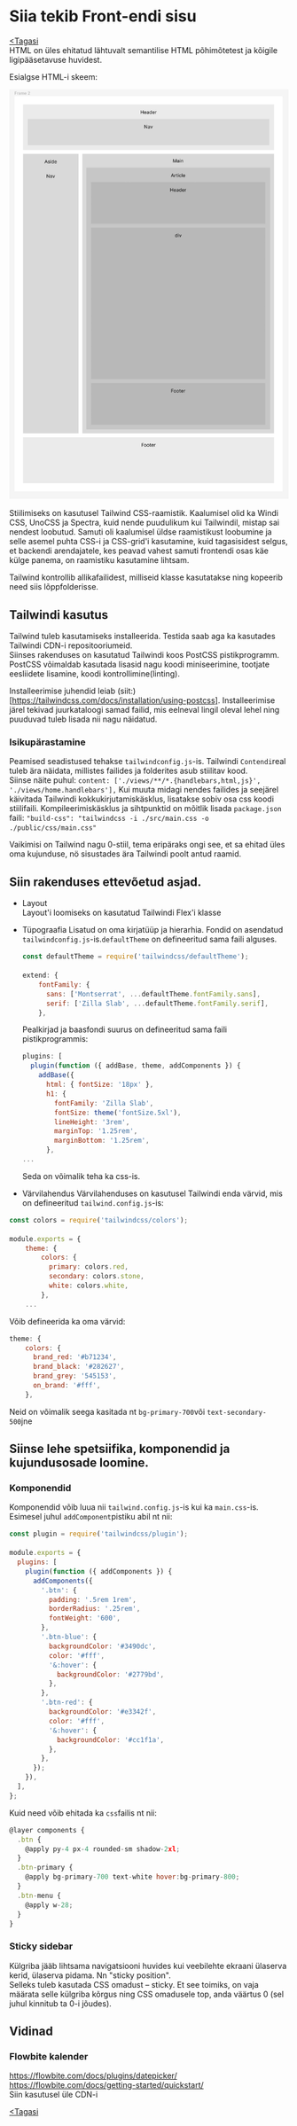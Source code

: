 # Siia tekib Front-endi sisu

[<Tagasi](../../README.md)  
HTML on üles ehitatud lähtuvalt semantilise HTML põhimõtetest ja kõigile ligipääsetavuse huvidest.

Esialgse HTML-i skeem:

![Veebilehe skelett](images/html.jpg)

Stiilimiseks on kasutusel Tailwind CSS-raamistik. Kaalumisel olid ka Windi CSS, UnoCSS ja Spectra, kuid nende puudulikum kui Tailwindil, mistap sai nendest loobutud. Samuti oli kaalumisel üldse raamistikust loobumine ja selle asemel puhta CSS-i ja CSS-grid'i kasutamine, kuid tagasisidest selgus, et backendi arendajatele, kes peavad vahest samuti frontendi osas käe külge panema, on raamistiku kasutamine lihtsam.

Tailwind kontrollib allikafailidest, milliseid klasse kasutatakse ning kopeerib need siis lõppfolderisse.

## Tailwindi kasutus

Tailwind tuleb kasutamiseks installeerida. Testida saab aga ka kasutades Tailwindi CDN-i repositooriumeid.  
Siinses rakenduses on kasutatud Tailwindi koos PostCSS pistikprogramm. PostCSS võimaldab kasutada lisasid nagu koodi miniseerimine, tootjate eesliidete lisamine, koodi kontrollimine(linting).

Installeerimise juhendid leiab (siit:)[https://tailwindcss.com/docs/installation/using-postcss].
Installeerimise järel tekivad juurkataloogi samad failid, mis eelneval lingil oleval lehel ning puuduvad tuleb lisada nii nagu näidatud.

### Isikupärastamine

Peamised seadistused tehakse `tailwindconfig.js`-is.
Tailwindi `Contendi`real tuleb ära näidata, millistes failides ja folderites asub stiilitav kood.  
Siinse näite puhul: `content: ['./views/**/*.{handlebars,html,js}', './views/home.handlebars'],`
Kui muuta midagi nendes failides ja seejärel käivitada Tailwindi kokkukirjutamiskäsklus, lisatakse sobiv osa css koodi stiilifaili.
Kompileerimiskäsklus ja sihtpunktid on mõitlik lisada `package.json` faili: `"build-css": "tailwindcss -i ./src/main.css -o ./public/css/main.css"`

Vaikimisi on Tailwind nagu 0-stiil, tema eripäraks ongi see, et sa ehitad üles oma kujunduse, nö sisustades ära Tailwindi poolt antud raamid.

## Siin rakenduses ettevõetud asjad.

- Layout  
  Layout'i loomiseks on kasutatud Tailwindi Flex'i klasse
- Tüpograafia
  Lisatud on oma kirjatüüp ja hierarhia. Fondid on asendatud `tailwindconfig.js`-is.`defaultTheme` on defineeritud sama faili alguses.

  ```javascript
  const defaultTheme = require('tailwindcss/defaultTheme');

  extend: {
      fontFamily: {
        sans: ['Montserrat', ...defaultTheme.fontFamily.sans],
        serif: ['Zilla Slab', ...defaultTheme.fontFamily.serif],
      },
  ```

  Pealkirjad ja baasfondi suurus on defineeritud sama faili pistikprogrammis:

  ```javascript
  plugins: [
    plugin(function ({ addBase, theme, addComponents }) {
      addBase({
        html: { fontSize: '18px' },
        h1: {
          fontFamily: 'Zilla Slab',
          fontSize: theme('fontSize.5xl'),
          lineHeight: '3rem',
          marginTop: '1.25rem',
          marginBottom: '1.25rem',
        },
  ...
  ```

  Seda on võimalik teha ka css-is.

- Värvilahendus
  Värvilahenduses on kasutusel Tailwindi enda värvid, mis on defineeritud `tailwind.config.js`-is:

```javascript
const colors = require('tailwindcss/colors');

module.exports = {
    theme: {
        colors: {
          primary: colors.red,
          secondary: colors.stone,
          white: colors.white,
        },
    ...
```

Võib defineerida ka oma värvid:

```javascript
theme: {
    colors: {
      brand_red: '#b71234',
      brand_black: '#282627',
      brand_grey: '545153',
      on_brand: '#fff',
    },
```

Neid on võimalik seega kasitada nt `bg-primary-700`või `text-secondary-500`jne

## Siinse lehe spetsiifika, komponendid ja kujundusosade loomine.

### Komponendid

Komponendid võib luua nii `tailwind.config.js`-is kui ka `main.css`-is. Esimesel juhul `addComponent`pistiku abil nt nii:

```javascript
const plugin = require('tailwindcss/plugin');

module.exports = {
  plugins: [
    plugin(function ({ addComponents }) {
      addComponents({
        '.btn': {
          padding: '.5rem 1rem',
          borderRadius: '.25rem',
          fontWeight: '600',
        },
        '.btn-blue': {
          backgroundColor: '#3490dc',
          color: '#fff',
          '&:hover': {
            backgroundColor: '#2779bd',
          },
        },
        '.btn-red': {
          backgroundColor: '#e3342f',
          color: '#fff',
          '&:hover': {
            backgroundColor: '#cc1f1a',
          },
        },
      });
    }),
  ],
};
```

Kuid need võib ehitada ka `css`failis nt nii:

```javascript
@layer components {
  .btn {
    @apply py-4 px-4 rounded-sm shadow-2xl;
  }
  .btn-primary {
    @apply bg-primary-700 text-white hover:bg-primary-800;
  }
  .btn-menu {
    @apply w-28;
  }
}
```

### Sticky sidebar

Külgriba jääb lihtsama navigatsiooni huvides kui veebilehte ekraani ülaserva kerid, ülaserva pidama. Nn "sticky position".  
Selleks tuleb kasutada CSS omadust – sticky. Et see toimiks, on vaja määrata selle külgriba kõrgus ning CSS omadusele top, anda väärtus 0 (sel juhul kinnitub ta 0-i jõudes).

## Vidinad

### Flowbite kalender

https://flowbite.com/docs/plugins/datepicker/  
https://flowbite.com/docs/getting-started/quickstart/  
Siin kasutusel üle CDN-i

[<Tagasi](../../README.md)
